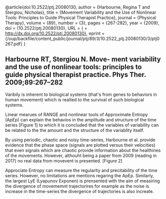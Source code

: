@article{doi:10.2522/ptj.20080130,
author = {Harbourne, Regina T and Stergiou, Nicholas},
title = {Movement Variability and the Use of Nonlinear Tools: Principles to Guide Physical Therapist Practice},
journal = {Physical Therapy},
volume = {89},
number = {3},
pages = {267-282},
year = {2009},
doi = {10.2522/ptj.20080130},
URL = { + http://dx.doi.org/10.2522/ptj.20080130},
eprint = {/oup/backfile/content_public/journal/ptj/89/3/10.2522_ptj.20080130/3/ptj0267.pdf}
}



Harbourne RT, Stergiou N. Move-
ment variability and the use of
nonlinear tools: principles to
guide physical therapist practice.
Phys Ther. 2009;89:267–282
---


Varibily is inherent to biological systems (that's from genes to behaviors in human movement)
which is realted to the survival of such biological systems.

Linear mearues of RANGE and  nonlinear tools of Approximate Entropy (ApEp)
can explain the behavios in the amplitude and structure of the time series [Figure 1]
to which it is concluded that the variables of variability can be related
to the the amount and the structure of the variablity itself.

By using periodic, chaotic and noisy time-series, Harbourne et al. provide
evidence that the phase space (signals are plotted versus their velocities)
that even signals which are chaotic provide information about the healthines
of the movements. However, althouht being a paper from 2009 (reading in 2017)
no real data from movevent is presented. [Figure 2]


Approciate Entropy can measure the regularity and precitability of the time series.
However, no limitations are mentions regaring the ApEp.
Similarly, the largest LyE (Lyapunov Exponen) is prensented with the aim of
measiring the divergence of movememnt trajectorires for example
as the noise is increase in the  time-series the divergence of trajectories
is also increate.
